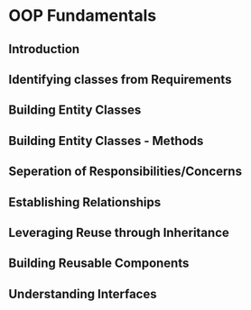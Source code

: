 # OOP Fundamentals

## Introduction


## Identifying classes from Requirements

## Building Entity Classes

## Building Entity Classes - Methods

## Seperation of Responsibilities/Concerns


## Establishing Relationships

## Leveraging Reuse through Inheritance

## Building Reusable Components

## Understanding Interfaces


